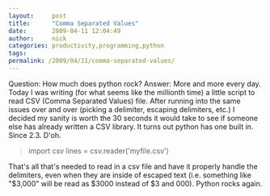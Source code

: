 ```yaml
---
layout:     post
title:      "Comma Separated Values"
date:       2009-04-11 12:04:49
author:     nick
categories: productivity,programming,python
tags:  
permalink: /2009/04/11/comma-separated-values/
---
```

Question: How much does python rock? Answer: More and more every day. Today I was writing (for what seems like the millionth time) a little script to read CSV (Comma Separated Values) file. After running into the same issues over and over (picking a delimiter, escaping delimiters, etc.) I decided my sanity is worth the 30 seconds it would take to see if someone else has already written a CSV library. It turns out python has one built in. Since 2.3. D'oh. 

> import csv lines = csv.reader('myfile.csv')

That's all that's needed to read in a csv file and have it properly handle the delimiters, even when they are inside of escaped text (i.e. something like "$3,000" will be read as $3000 instead of $3 and 000). Python rocks again.
